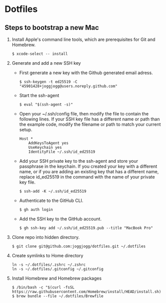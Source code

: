 # Dotfiles
## Steps to bootstrap a new Mac
1. Install Apple's command line tools, which are prerequisites for Git and Homebrew.

    ```
    $ xcode-select -- install
    ```

2. Generate and add a new SSH key
    - First generate a new key with the Github generated email adress.

        ```
        $ ssh-keygen -t ed25519 -C "45901428+joggjogg@users.noreply.github.com"
        ```
    - Start the ssh-agent
        ```
        $ eval "$(ssh-agent -s)"
        ```
    - Open your ~/.ssh/config file, then modify the file to contain the following lines. If your SSH key file has a different name or path than the example code, modify the filename or path to match your current setup.
        ```
        Host *
            AddKeysToAgent yes
            UseKeychain yes
            IdentityFile ~/.ssh/id_ed25519
        ```
    - Add your SSH private key to the ssh-agent and store your passphrase in the keychain. If you created your key with a different name, or if you are adding an existing key that has a different name, replace id_ed25519 in the command with the name of your private key file.
        ```
        $ ssh-add -K ~/.ssh/id_ed25519
        ```
    - Authenticate to the GitHub CLI.
        ```
        $ gh auth login
        ```
    - Add the SSH key to the GitHub account.
        ```
        $ gh ssh-key add ~/.ssh/id_ed25519.pub --title "MacBook Pro"
        ```
3. Clone repo into hidden directory.
    ```
    $ git clone git@github.com:joggjogg/dotfiles.git ~/.dotfiles
    ```
4. Create symlinks to Home directory
    ```
    ln -s ~/.dotfiles/.zshrc ~/.zshrc
    ln -s ~/.dotfiles/.gitconfig ~/.gitconfig
    ```
5. Install Homebrew and Homebrew packages
    ```
    $ /bin/bash -c "$(curl -fsSL https://raw.githubusercontent.com/Homebrew/install/HEAD/install.sh)"
    $ brew bundle --file ~/.dotfiles/Brewfile
    ```